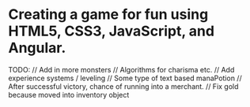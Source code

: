 # Creating a game for fun using HTML5, CSS3, JavaScript, and Angular.

TODO:
  // Add in more monsters
  // Algorithms for charisma etc.
  // Add experience systems / leveling
  // Some type of text based manaPotion
  // After successful victory, chance of running into a merchant.
  // Fix gold because moved into inventory object
